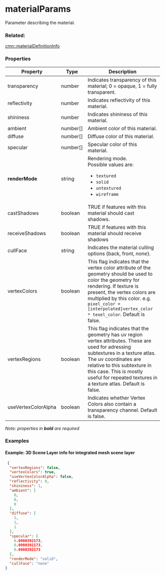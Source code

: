 # materialParams

Parameter describing the material.

### Related:

[cmn::materialDefinitionInfo](materialDefinitionInfo.cmn.md)
### Properties

| Property | Type | Description |
| --- | --- | --- |
| transparency | number | Indicates transparency of this material; 0 = opaque, 1 = fully transparent. |
| reflectivity | number | Indicates reflectivity of this material. |
| shininess | number | Indicates shininess of this material. |
| ambient | number[] | Ambient color of this material. |
| diffuse | number[] | Diffuse color of this material. |
| specular | number[] | Specular color of this material. |
| **renderMode** | string | Rendering mode.<div>Possible values are:<ul><li>`textured`</li><li>`solid`</li><li>`untextured`</li><li>`wireframe`</li></ul></div> |
| castShadows | boolean | TRUE if features with this material should cast shadows. |
| receiveShadows | boolean | TRUE if features with this material should receive shadows |
| cullFace | string | Indicates the material culling options {back, front, *none*}. |
| vertexColors | boolean | This flag indicates that the vertex color attribute of the geometry should be used to color the geometry for rendering. If texture is present, the vertex colors are multiplied by this color. e.g. `pixel_color = [interpolated]vertex_color * texel_color`.  Default is false. |
| vertexRegions | boolean | This flag indicates that the geometry has uv region vertex attributes. These are used for adressing subtextures in a texture atlas. The uv coordinates are relative to this subtexture in this case.  This is mostly useful for repeated textures in a texture atlas.  Default is false. |
| useVertexColorAlpha | boolean | Indicates whether Vertex Colors also contain a transparency channel.  Default is false. |

*Note: properties in **bold** are required*

### Examples 

#### Example: 3D Scene Layer info for integrated mesh scene layer 

```json
 {
  "vertexRegions": false,
  "vertexColors": true,
  "useVertexColorAlpha": false,
  "reflectivity": 0,
  "shininess": 1,
  "ambient": [
    0,
    0,
    0
  ],
  "diffuse": [
    1,
    1,
    1
  ],
  "specular": [
    0.0980392173,
    0.0980392173,
    0.0980392173
  ],
  "renderMode": "solid",
  "cullFace": "none"
} 
```

